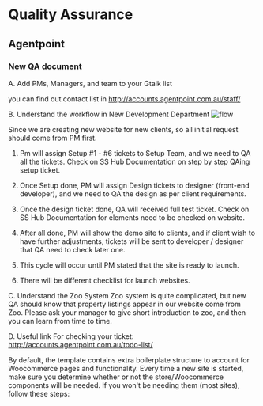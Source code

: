 # Quality Assurance


## Agentpoint

### New QA document

A. Add PMs, Managers, and team to your Gtalk list

you can find out contact list in http://accounts.agentpoint.com.au/staff/ 

B. Understand the workflow in New Development Department
![flow](https://cloud.githubusercontent.com/assets/15761212/11056467/b365eaa6-87b4-11e5-9de2-bccc2e0856c9.png)

Since we are creating new website for new clients, so all initial request should come from PM first. 
1. Pm will assign Setup #1 - #6 tickets to Setup Team, and we need to QA all the tickets. Check on SS Hub Documentation on step by step QAing setup ticket.

2. Once Setup done, PM will assign Design tickets to designer (front-end developer), and we need to QA the design as per client requirements.

3. Once the design ticket done, QA will received full test ticket.  Check on SS Hub Documentation for elements need to be checked on website.

4. After all done, PM will show the demo site to clients, and if client wish to have further adjustments, tickets will be sent to developer / designer that QA need to check later one. 

5. This cycle will occur until PM stated that the site is ready to launch.

6. There will be different checklist for launch websites.

C. Understand the Zoo System 
Zoo system is quite complicated, but new QA should know that property listings appear in our website come from Zoo. 
Please ask your manager to give short introduction to zoo, and then you can learn from time to time.

D. Useful link 
For checking your ticket: http://accounts.agentpoint.com.au/todo-list/






By default, the template contains extra boilerplate structure to account for Woocommerce pages and functionality. Every time a new site is started, make sure you determine whether or not the store/Woocommerce components will be needed. If you won't be needing them (most sites), follow these steps:
